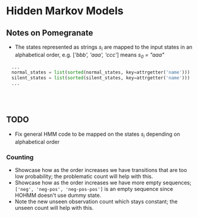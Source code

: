 # Hidden Markov Models

## Notes on Pomegranate

* The states represented as strings _s<sub>i</sub>_ are mapped to the input states in an alphabetical order, e.g. [_'bbb', 'aaa', 'ccc'_] means _s<sub>0</sub> = "aaa"_

```python
  ...
  normal_states = list(sorted(normal_states, key=attrgetter('name')))
  silent_states = list(sorted(silent_states, key=attrgetter('name')))
  ...
```
<br><br/>
## TODO

* Fix general HMM code to be mapped on the states _s<sub>i</sub>_ depending on alphabetical order

### Counting
* Showcase how as the order increases we have transitions that are too low probability; the problematic count will help with this.
* Showcase how as the order increases we have more empty sequences; `['neg', 'neg-pos', 'neg-pos-pos']` is an empty sequence since HOHMM doesn't use dummy state.
* Note the new unseen observation count which stays constant; the unseen count will help with this.

